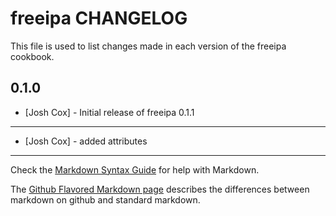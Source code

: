 freeipa CHANGELOG
=================

This file is used to list changes made in each version of the freeipa cookbook.

0.1.0
-----
- [Josh Cox] - Initial release of freeipa
0.1.1
-----
- [Josh Cox] -  added attributes

- - -
Check the [Markdown Syntax Guide](http://daringfireball.net/projects/markdown/syntax) for help with Markdown.

The [Github Flavored Markdown page](http://github.github.com/github-flavored-markdown/) describes the differences between markdown on github and standard markdown.
